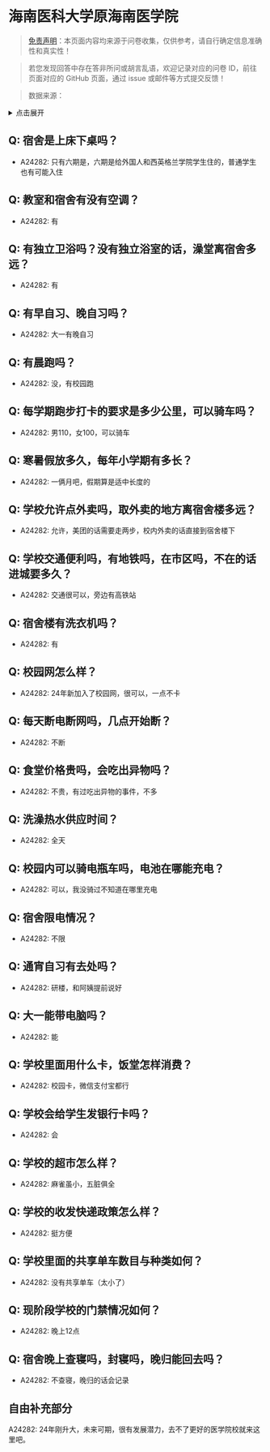 # 海南医科大学原海南医学院

> [免责声明](https://colleges.chat/#_3)：本页面内容均来源于问卷收集，仅供参考，请自行确定信息准确性和真实性！

> 若您发现回答中存在答非所问或胡言乱语，欢迎记录对应的问卷 ID，前往页面对应的 GitHub 页面，通过 issue 或邮件等方式提交反馈！

> 数据来源：

<details><summary>点击展开</summary>
<ul>
<li>A24282: 匿名 (2024 年 06 月)</li>
</ul>
</details>

## Q: 宿舍是上床下桌吗？

- A24282: 只有六期是，六期是给外国人和西英格兰学院学生住的，普通学生也有可能入住

## Q: 教室和宿舍有没有空调？

- A24282: 有

## Q: 有独立卫浴吗？没有独立浴室的话，澡堂离宿舍多远？

- A24282: 有

## Q: 有早自习、晚自习吗？

- A24282: 大一有晚自习

## Q: 有晨跑吗？

- A24282: 没，有校园跑

## Q: 每学期跑步打卡的要求是多少公里，可以骑车吗？

- A24282: 男110，女100，可以骑车

## Q: 寒暑假放多久，每年小学期有多长？

- A24282: 一俩月吧，假期算是适中长度的

## Q: 学校允许点外卖吗，取外卖的地方离宿舍楼多远？

- A24282: 允许，美团的话需要走两步，校内外卖的话直接到宿舍楼下

## Q: 学校交通便利吗，有地铁吗，在市区吗，不在的话进城要多久？

- A24282: 交通很可以，旁边有高铁站

## Q: 宿舍楼有洗衣机吗？

- A24282: 有

## Q: 校园网怎么样？

- A24282: 24年新加入了校园网，很可以，一点不卡

## Q: 每天断电断网吗，几点开始断？

- A24282: 不断

## Q: 食堂价格贵吗，会吃出异物吗？

- A24282: 不贵，有过吃出异物的事件，不多

## Q: 洗澡热水供应时间？

- A24282: 全天

## Q: 校园内可以骑电瓶车吗，电池在哪能充电？

- A24282: 可以，我没骑过不知道在哪里充电

## Q: 宿舍限电情况？

- A24282: 不限

## Q: 通宵自习有去处吗？

- A24282: 研楼，和阿姨提前说好

## Q: 大一能带电脑吗？

- A24282: 能

## Q: 学校里面用什么卡，饭堂怎样消费？

- A24282: 校园卡，微信支付宝都行

## Q: 学校会给学生发银行卡吗？

- A24282: 会

## Q: 学校的超市怎么样？

- A24282: 麻雀虽小，五脏俱全

## Q: 学校的收发快递政策怎么样？

- A24282: 挺方便

## Q: 学校里面的共享单车数目与种类如何？

- A24282: 没有共享单车（太小了）

## Q: 现阶段学校的门禁情况如何？

- A24282: 晚上12点

## Q: 宿舍晚上查寝吗，封寝吗，晚归能回去吗？

- A24282: 不查寝，晚归的话会记录

## 自由补充部分

A24282: 24年刚升大，未来可期，很有发展潜力，去不了更好的医学院校就来这里吧。